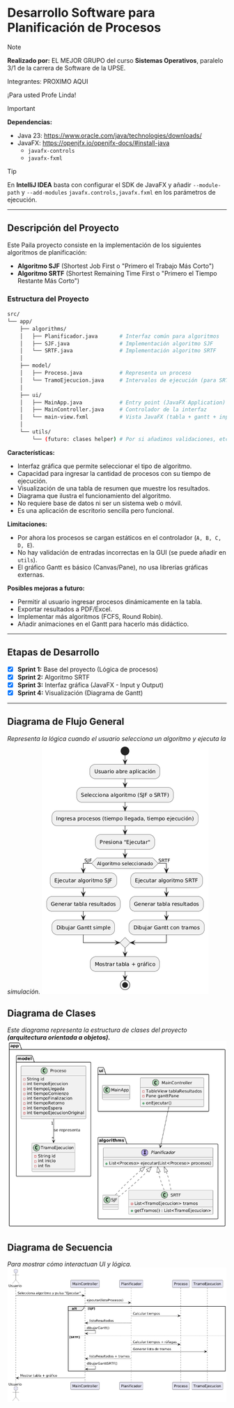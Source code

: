 # Desarrollo Software para Planificación de Procesos

>[!note]
> 
> **Realizado por:** EL MEJOR GRUPO del curso **Sistemas Operativos**, paralelo 3/1 de la carrera de Software de la UPSE.
> 
>Integrantes: PROXIMO AQUI
> 
>¡Para usted Profe Linda!

>[!important] 
> 
> **Dependencias:**
> - Java 23: https://www.oracle.com/java/technologies/downloads/
> - JavaFX: https://openjfx.io/openjfx-docs/#install-java
>   - `javafx-controls`
>   - `javafx-fxml`
>

>[!TIP]
> 
> En **IntelliJ IDEA** basta con configurar el SDK de JavaFX y añadir `--module-path` y `--add-modules` `javafx.controls,javafx.fxml` en los parámetros de ejecución.

---

## **Descripción del Proyecto**

Este Paila proyecto consiste en la implementación de los siguientes algoritmos de planificación:

- **Algoritmo SJF** (Shortest Job First o "Primero el Trabajo Más Corto")
- **Algoritmo SRTF** (Shortest Remaining Time First o "Primero el Tiempo Restante Más Corto")

### Estructura del Proyecto

```bash
src/
└── app/
    ├── algorithms/
    │   ├── Planificador.java       # Interfaz común para algoritmos
    │   ├── SJF.java                # Implementación algoritmo SJF
    │   └── SRTF.java               # Implementación algoritmo SRTF
    │
    ├── model/
    │   ├── Proceso.java            # Representa un proceso
    │   └── TramoEjecucion.java     # Intervalos de ejecución (para SRTF)
    │
    ├── ui/
    │   ├── MainApp.java            # Entry point (JavaFX Application)
    │   ├── MainController.java     # Controlador de la interfaz
    │   └── main-view.fxml          # Vista JavaFX (tabla + gantt + inputs)
    │
    └── utils/
        └── (futuro: clases helper) # Por si añadimos validaciones, etc.
```

**Características:**
- Interfaz gráfica que permite seleccionar el tipo de algoritmo.
- Capacidad para ingresar la cantidad de procesos con su tiempo de ejecución.
- Visualización de una tabla de resumen que muestre los resultados.
- Diagrama que ilustra el funcionamiento del algoritmo.
- No requiere base de datos ni ser un sistema web o móvil.
- Es una aplicación de escritorio sencilla pero funcional.

**Limitaciones:**
- Por ahora los procesos se cargan estáticos en el controlador (`A, B, C, D, E`).
- No hay validación de entradas incorrectas en la GUI (se puede añadir en `utils`).
- El gráfico Gantt es básico (Canvas/Pane), no usa librerías gráficas externas.

**Posibles mejoras a futuro:**
- Permitir al usuario ingresar procesos dinámicamente en la tabla.
- Exportar resultados a PDF/Excel.
- Implementar más algoritmos (FCFS, Round Robin).
- Añadir animaciones en el Gantt para hacerlo más didáctico.

---
## Etapas de Desarrollo
- [X] **Sprint 1:** Base del proyecto (Lógica de procesos)
- [X] **Sprint 2:** Algoritmo SRTF
- [X] **Sprint 3:** Interfaz gráfica (JavaFX - Input y Output)
- [X] **Sprint 4:** Visualización (Diagrama de Gantt)

---
## Diagrama de Flujo General
_Representa la lógica cuando el usuario selecciona un algoritmo y ejecuta la simulación._
![flujoGeneral.png](img/flujoGeneral.png)

## Diagrama de Clases 
_Este diagrama representa la estructura de clases del proyecto **(arquitectura orientada a objetos).**_
![clases.png](img/clases.png)

## Diagrama de Secuencia
_Para mostrar cómo interactuan UI y lógica._
![secuencia.png](img/secuencia.png)